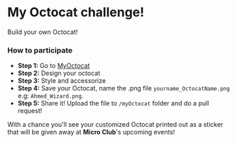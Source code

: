 # My Octocat challenge!

Build your own Octocat!

### How to participate
- **Step 1:** Go to [MyOctocat](https://myoctocat.com/)
- **Step 2:** Design your octocat
- **Step 3:** Style and accessorize
- **Step 4:** Save your Octocat, name the .png file `yourname_OctocatName.png` e.g: `Ahmed_Wizard.png`.
- **Step 5:** Share it! Upload the file to `/myOctocat` folder and do a pull request!

With a chance you'll see your customized Octocat printed out as a sticker that will be given away at **Micro Club**'s upcoming events!
